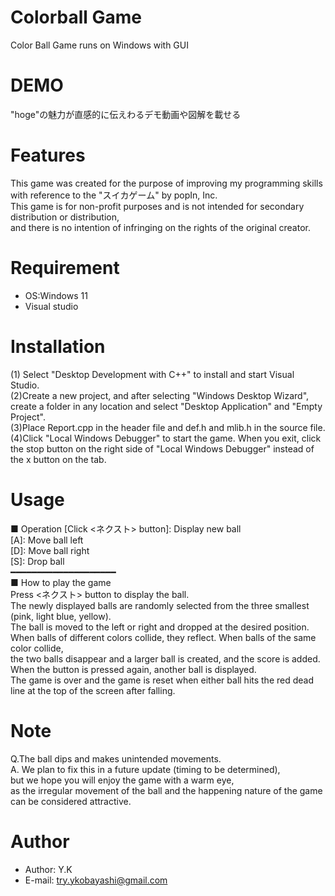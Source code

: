 # Colorball Game

Color Ball Game runs on Windows with GUI

# DEMO

"hoge"の魅力が直感的に伝えわるデモ動画や図解を載せる

# Features

This game was created for the purpose of improving my programming skills with reference to the "スイカゲーム" by popIn, Inc.  
This game is for non-profit purposes and is not intended for secondary distribution or distribution,  
and there is no intention of infringing on the rights of the original creator.

# Requirement



* OS:Windows 11
* Visual studio

# Installation

(1) Select "Desktop Development with C++" to install and start Visual Studio.  
(2)Create a new project, and after selecting "Windows Desktop Wizard", create a folder in any location and select "Desktop Application" and "Empty Project".  
(3)Place Report.cpp in the header file and def.h and mlib.h in the source file.  
(4)Click "Local Windows Debugger" to start the game. When you exit, click the stop button on the right side of "Local Windows Debugger" instead of the x button on the tab.  

# Usage

■ Operation 
[Click <ネクスト> button]: Display new ball  
[A]: Move ball left  
[D]: Move ball right  
[S]: Drop ball  
━━━━━━━━━━━━━━━━━━━━  
■ How to play the game  
Press <ネクスト> button to display the ball.  
The newly displayed balls are randomly selected from the three smallest (pink, light blue, yellow).  
The ball is moved to the left or right and dropped at the desired position.  
When balls of different colors collide, they reflect. When balls of the same color collide,  
the two balls disappear and a larger ball is created, and the score is added.  
When the <next> button is pressed again, another ball is displayed.  
The game is over and the game is reset when either ball hits the red dead line at the top of the screen after falling.

# Note
Q.The ball dips and makes unintended movements.  
A. We plan to fix this in a future update (timing to be determined),  
but we hope you will enjoy the game with a warm eye,  
as the irregular movement of the ball and the happening nature of the game can be considered attractive.


# Author

* Author: Y.K
* E-mail: try.ykobayashi@gmail.com

